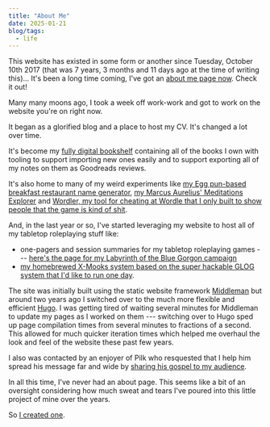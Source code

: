 ```yaml
---
title: "About Me"
date: 2025-01-21
blog/tags:
  - life
---
```


This website has existed in some form or another since Tuesday, October 10th 2017 (that was 7 years, 3 months and 11 days ago at the time of writing this)... It's been a long time coming, I've got an [about me page now](/#about-me). Check it out!

<!--more-->

Many many moons ago, I took a week off work-work and got to work on the website you're on right now.

It began as a glorified blog and a place to host my CV. It's changed a lot over time.

It's become my [fully digital bookshelf](/books) containing all of the books I own with tooling to support importing new ones easily and to support exporting all of my notes on them as Goodreads reviews.

It's also home to many of my weird experiments like [my Egg pun-based breakfast restaurant name generator](/bin/eggstermination/), [my Marcus Aurelius' Meditations Explorer](/bin/meditations/) and [Wordler, my tool for cheating at Wordle that I only built to show people that the game is kind of shit](/bin/wordler/).

And, in the last year or so, I've started leveraging my website to host all of my tabletop roleplaying stuff like:
- one-pagers and session summaries for my tabletop roleplaying games --- [here's the page for my Labyrinth of the Blue Gorgon campaign](/tabletop/campaigns/labyrinth-of-the-blue-gorgon/)
- [my homebrewed X-Mooks system based on the super hackable GLOG system that I'd like to run one day](/tabletop/xmooks/rules/). 

The site was initially built using the static website framework [Middleman](https://middlemanapp.com/) but around two years ago I switched over to the much more flexible and efficient [Hugo](https://gohugo.io/). I was getting tired of waiting several minutes for Middleman to update my pages as I worked on them --- switching over to Hugo sped up page compilation times from several minutes to fractions of a second. This allowed for much quicker iteration times which helped me overhaul the look and feel of the website these past few years.

I also was contacted by an enjoyer of Pilk who resquested that I help him spread his message far and wide by [sharing his gospel to my audience](/pilk).

In all this time, I've never had an about page. This seems like a bit of an oversight considering how much sweat and tears I've poured into this little project of mine over the years.

So [I created one](/about).